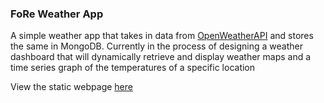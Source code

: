 ### FoRe Weather App


A simple weather app that takes in data from [OpenWeatherAPI](https://openweathermap.org/) and stores the same in MongoDB. Currently in the process of designing a weather dashboard that will dynamically retrieve and display weather maps and a time series graph of the temperatures of a specific location

View the static webpage [here](https://foreweatherapp.herokuapp.com/)

